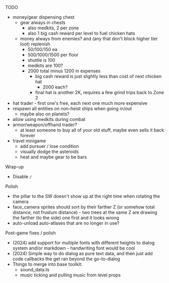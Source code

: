 TODO
* money/gear dispensing chest
  * gear always in chests
    * also medkits, 2 per zone
    * also 1 big cash reward per level to fuel chicken hats
  * money always from enemies? and (any that don't block higher tier loot) replenish
    * 50/100/150 ea
    * 500/1000/1500 per floor
    * shuttle is 100
    * medkits are 100?
    * 2000 total minus 1200 in expenses
      * big cash reward is just slightly less than cost of next chicken hat
        * 2000 each?
      * final hat is another 2K, requires a few grind trips back to Zone 2
* hat trader - first one's free, each next one much more expensive
* respawn all entities on non-heist ships when going in/out
  * maybe also on planets?
* allow using medkits during combat
* armor/weapon/offhand trader?
  * at least someone to buy all of your old stuff, maybe even sells it back forever
* travel minigame
  * add pursuer / lose condition
  * visually dodge the asteroids
  * heat and maybe gear to be bars

Wrap-up
* Disable `/`

Polish
* the pillar to the SW doesn't show up at the right time when rotating the camera
* face_camera sprites should sort by their farther Z (or somehow total distance, not frustum distance) - two trees at the same Z are drawing the farther (to the side) one first and it looks wrong
* auto-unload auto-atlases that are no longer in use?

Post-game fixes / polish
* (2024) add support for multiple fonts with different heights to dialog system and/or markdown - handwriting font would be cool
* (2024) Simple way to do dialog as pure text data, and then just add code callbacks the get ran beyond the go-to-dialog
* Things to merge into base toolkit:
  * sound_data.ts
  * music ticking and pulling music from level props
